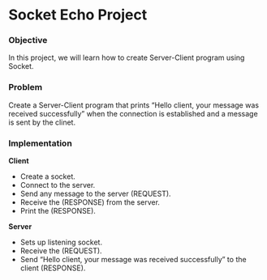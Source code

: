 # Socket Echo Project


### Objective

In this project, we will learn how to create Server-Client program using Socket.

### Problem   

Create a Server-Client program that prints “Hello client, your message was received successfully” when the connection is established and a message is sent by the clinet.

### Implementation


**Client** 

- Create a socket. 
- Connect to the server.
- Send any message to the server (REQUEST).
- Receive the (RESPONSE) from the server.
- Print the (RESPONSE).


**Server** 

- Sets up  listening socket.
- Receive the (REQUEST).
- Send “Hello client, your message was received successfully” to the client (RESPONSE).


